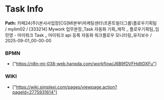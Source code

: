 # Task Info

**Path:** 카페24(주)\본사사업장\[CG]MI본부\마케팅센터\프론트빌더그룹\플로우기획팀 / mylim02 / [333214] Mywork 업무분장_Task 자동화 기획_제작 _ 플로우기획팀_임민영 - 마이워크 Task _ 마이워크 api 등록 자동화 워크플로우 모니터링_유지보수 / 2025-09-01_00-00-00

### BPMN
- ["https://n8n-mi-038-web.hanpda.com/workflow/J6B9fDVFHdltDXFu"]

### WIKI
- ["https://wiki.simplexi.com/pages/viewpage.action?pageId=2775931614"]

